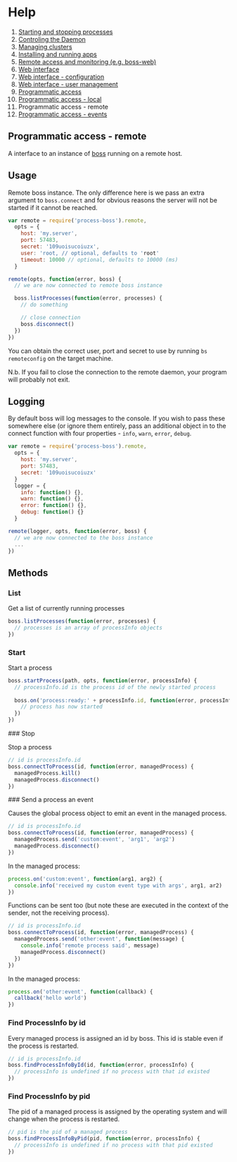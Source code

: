 # Help

1. [Starting and stopping processes](processes.md)
1. [Controling the Daemon](daemon.md)
1. [Managing clusters](clusters.md)
1. [Installing and running apps](apps.md)
1. [Remote access and monitoring (e.g. boss-web)](remote.md)
1. [Web interface](web.md)
1. [Web interface - configuration](web-config.md)
1. [Web interface - user management](web-uesrs.md)
1. [Programmatic access](programmatic-access.md)
1. [Programmatic access - local](programmatic-access-local.md)
1. Programmatic access - remote
1. [Programmatic access - events](programmatic-access-events.md)

## Programmatic access - remote

A interface to an instance of [boss](http://github.com/tableflip/boss) running on a remote host.

## Usage

Remote boss instance.  The only difference here is we pass an extra argument to `boss.connect` and for obvious reasons the server will not be started if it cannot be reached.

```javascript
var remote = require('process-boss').remote,
  opts = {
    host: 'my.server',
    port: 57483,
    secret: '109uoisucoiuzx',
    user: 'root, // optional, defaults to 'root'
    timeout: 10000 // optional, defaults to 10000 (ms)
  }

remote(opts, function(error, boss) {
  // we are now connected to remote boss instance

  boss.listProcesses(function(error, processes) {
    // do something

    // close connection
    boss.disconnect()
  })
})
```

You can obtain the correct user, port and secret to use by running `bs remoteconfig` on the target machine.

N.b. If you fail to close the connection to the remote daemon, your program will probably not exit.

## Logging

By default boss will log messages to the console.  If you wish to pass these somewhere else (or ignore them entirely, pass an additional object in to the connect function with four properties - `info`, `warn`, `error`, `debug`.

```javascript
var remote = require('process-boss').remote,
  opts = {
    host: 'my.server',
    port: 57483,
    secret: '109uoisucoiuzx'
  }
  logger = {
    info: function() {},
    warn: function() {},
    error: function() {},
    debug: function() {}
  }

remote(logger, opts, function(error, boss) {
  // we are now connected to the boss instance
  ...
})
```

## Methods

### List

Get a list of currently running processes

```javascript
boss.listProcesses(function(error, processes) {
  // processes is an array of processInfo objects
})
```

### Start

Start a process

```javascript
boss.startProcess(path, opts, function(error, processInfo) {
  // processInfo.id is the process id of the newly started process
  
  boss.on('process:ready:' + processInfo.id, function(error, processInfo) {
    // process has now started
  })
})
```

### Stop

Stop a process

```javascript
// id is processInfo.id
boss.connectToProcess(id, function(error, managedProcess) {
  managedProcess.kill()
  managedProcess.disconnect()
})
```

### Send a process an event

Causes the global process object to emit an event in the managed process.

```javascript
// id is processInfo.id
boss.connectToProcess(id, function(error, managedProcess) {
  managedProcess.send('custom:event', 'arg1', 'arg2')
  managedProcess.disconnect()
})
```

In the managed process:

```javascript
process.on('custom:event', function(arg1, arg2) {
  console.info('received my custom event type with args', arg1, ar2)
})
```
  
Functions can be sent too (but note these are executed in the context of the sender, not the receiving process).

```javascript
// id is processInfo.id
boss.connectToProcess(id, function(error, managedProcess) {
  managedProcess.send('other:event', function(message) {
    console.info('remote process said', message)
    managedProcess.disconnect()
  })
})
```

In the managed process:

```javascript
process.on('other:event', function(callback) {
  callback('hello world')
})
```

### Find ProcessInfo by id

Every managed process is assigned an id by boss.  This id is stable even if the process is restarted.

```javascript
// id is processInfo.id
boss.findProcessInfoById(id, function(error, processInfo) {
  // processInfo is undefined if no process with that id existed
})
```

### Find ProcessInfo by pid

The pid of a managed process is assigned by the operating system and will change when the process is restarted.

```javascript
// pid is the pid of a managed process
boss.findProcessInfoByPid(pid, function(error, processInfo) {
  // processInfo is undefined if no process with that pid existed
})
```
